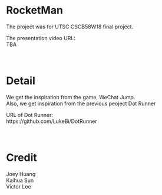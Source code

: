 <h1>RocketMan</h1>
<p>The project was for UTSC CSCB58W18 final project.</p>
The presentation video URL:<br>
TBA<br>
<br>
<br>
<h1>Detail</h1>
<p>We get the inspiration from the game, WeChat Jump.<br>
Also, we get inspiration from the previous peoject Dot Runner<br></p>
URL of Dot Runner:<br>
https://github.com/LukeBi/DotRunner<br>
<br>
<br>
<h1>Credit</h1>
Joey Huang<br>
Kaihua Sun<br>
Victor Lee<br>

